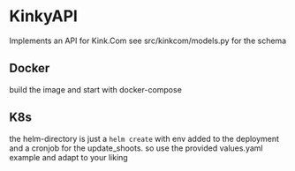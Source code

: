 # KinkyAPI

Implements an API for Kink.Com
see src/kinkcom/models.py for the schema

## Docker

build the image and start with docker-compose

## K8s

the helm-directory is just a `helm create` with env added to the deployment and a cronjob for the update_shoots.
so use the provided values.yaml example and adapt to your liking
